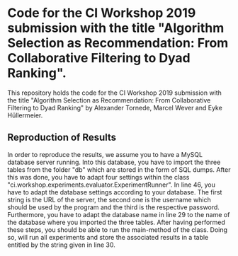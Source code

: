 # Code for the CI Workshop 2019 submission with the title "Algorithm Selection as Recommendation: From Collaborative Filtering to Dyad Ranking".

This repository holds the code for the CI Workshop 2019 submission with the title "Algorithm Selection as Recommendation: 
From Collaborative Filtering to Dyad Ranking" by Alexander Tornede, Marcel Wever and Eyke Hüllermeier. 

## Reproduction of Results
In order to reproduce the results, we assume you to have a MySQL database server running. Into this database, you have to import the three tables from the folder "db" which are stored in the form of SQL dumps. After this was done, you have to adapt four settings within the class "ci.workshop.experiments.evaluator.ExperimentRunner". In line 46, you have to adapt the database settings according to your database. The first string is the URL of the server, the second one is the username which should be used by the program and the third is the respective password. Furthermore, you have to adapt the database name in line 29 to the name of the database where you imported the three tables. After having performed these steps, you should be able to run the main-method of the class. Doing so, will run all experiments and store the associated results in a table entitled by the string given in line 30.  
